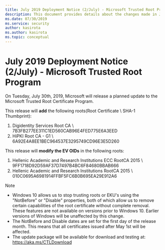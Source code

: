 ```yaml
---
title: July 2019 Deployment Notice (2/July) - Microsoft Trusted Root Program 
description: This document provides details about the changes made in July 2019 to the root store.
ms.date: 07/30/2019
ms.service: security
author: kasirota
ms.author: kasirota
ms.topic: conceptual
---
```


# July 2019 Deployment Notice (2/July) - Microsoft Trusted Root Program 

On Tuesday, July 30th, 2019, Microsoft will release a planned update to the Microsoft Trusted Root Certificate Program.

This release will **add** the following roots(Root Certificate \\ SHA-1 Thumbprint):
1. Digidentity Services Root CA \\	7B3FB277EE311C1ED560CAB96E4FED775E6A3EED
2. HiPKI Root CA - G1	\\ 6A92E4A8EE1BEC964537E3295749CD96E3E5D260


This release will **modify the EV OIDs** in the following roots: 
1. Hellenic Academic and Research Institutions ECC RootCA 2015 \\	9FF1718D92D59AF37D7497B4BC6F84680BBAB666
2. Hellenic Academic and Research Institutions RootCA 2015	\\ 010C0695A6981914FFBF5FC6B0B695EA29E912A6



>[!NOTE]
> * Windows 10 allows us to stop trusting roots or EKU's using the "NotBefore" or "Disable" properties, both of which allow us to remove certain capabilities of the root certificate without complete removal. These features are not available on versions prior to Windows 10. Earlier versions of Windows will be unaffected by this change. 
> * The NotBefore and Disable dates are set for the first day of the release month. This means that all certificates issued after May 1st will be affected.  
> * The update package will be available for download and testing at: <https://aka.ms/CTLDownload>
